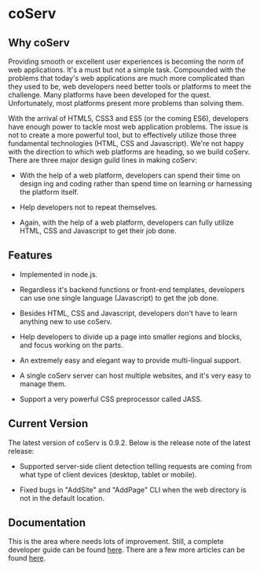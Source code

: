 # coServ
## Why coServ
Providing smooth or excellent user experiences is becoming the norm of web applications. It's a must but not a simple task. Compounded with the problems that today's web applications are much more complicated than they used to be, web developers need better tools or platforms to meet the challenge. Many platforms have been developed for the quest. Unfortunately, most platforms present more problems than solving them.

With the arrival of HTML5, CSS3 and ES5 (or the coming ES6), developers have enough power to tackle most web application problems. The issue is not to create a more powerful tool, but to effectively utilize those three fundamental technologies (HTML, CSS and Javascript). We're not happy with the direction to which web platforms are heading, so we build coServ. There are three major design guild lines in making coServ:

+ With the help of a web platform, developers can spend their time on design ing and coding rather than spend time on learning or harnessing the platform itself.

+ Help developers not to repeat themselves.

+ Again, with the help of a web platform, developers can fully utilize HTML, CSS and Javascript to get their job done.

##  Features

+ Implemented in node.js.

+ Regardless it's backend functions or front-end templates, developers can use one single language (Javascript) to get the job done.

+ Besides HTML, CSS and Javascript, developers don't have to learn anything new to use coServ.

+ Help developers to divide up a page into smaller regions and blocks, and focus working on the parts.

+ An extremely easy and elegant way to provide multi-lingual support.

+ A single coServ server can host multiple websites, and it's very easy to manage them.

+ Support a very powerful CSS preprocessor called JASS.


## Current Version
The latest version of coServ is 0.9.2. Below is the release note of the latest release:

+ Supported server-side client detection telling requests are coming from what type of client devices (desktop, tablet or mobile).

+ Fixed bugs in "AddSite" and "AddPage" CLI when the web directory is not in the default location.


## Documentation
This is the area where needs lots of improvement. Still, a complete developer guide can be found [here](http://www.coservjs.org/coserv/guide). There are a few more articles can be found [here](http://www.coservjs.org/coserv/doc).
